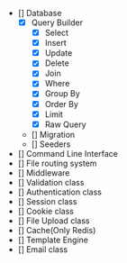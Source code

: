 - [] Database
    - [x] Query Builder
        - [x] Select
        - [x] Insert
        - [x] Update
        - [x] Delete
        - [x] Join
        - [x] Where
        - [x] Group By
        - [x] Order By
        - [x] Limit
        - [x] Raw Query
    - [] Migration
    - [] Seeders
- [] Command Line Interface
- [] File routing system
- [] Middleware
- [] Validation class
- [] Authentication class
- [] Session class
- [] Cookie class
- [] File Upload class
- [] Cache(Only Redis)
- [] Template Engine
- [] Email class